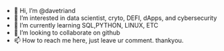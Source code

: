 - 👋 Hi, I’m @davetriand
- 👀 I’m interested in data scientist, cryto, DEFI, dApps, and cybersecurity
- 🌱 I’m currently learning SQL,PYTHON, LINUX, ETC
- 💞️ I’m looking to collaborate on github 
- 📫 How to reach me here, just leave ur comment. thankyou.


<!---
davetriand/davetriand is a ✨ special ✨ repository because its `README.md` (this file) appears on your GitHub profile.
You can click the Preview link to take a look at your changes.
--->
